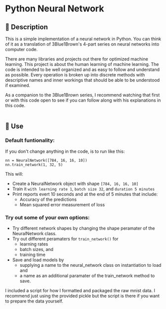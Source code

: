 # Python Neural Network


## 👋 Description
This is a simple implementation of a neural network in Python. You can think of it as a translation of 3Blue1Brown's 4-part series on neural networks into computer code.

There are many libraries and projects out there for optimized machine learning. This project is about the human learning of machine learning. The code is intended to be well organized and as easy to follow and understand as possible. Every operation is broken up into discrete methods with descriptive names and inner workings that should be able to be understood if examined.

As a companion to the 3Blue1Brown series, I recommend watching that first or with this code open to see if you can follow along with his explanations in this code.
<br></br>
## 🚀 Use
### Default funtionality: 
If you don't change anything in the code, is to run like this:

```nn = NeuralNetwork([784, 16, 16, 10])```<br>
```nn.train_network(1, 32, 5)```

This will:
   * Create a NeuralNetwork object with shape `[784, 16, 16, 10]`
   * Train it `with learning rate 1`, `batch size 32`, and `duration 5 minutes`
   * Print reports evert 10 seconds and at the end of 5 minutes that include:
      - Accuracy of the predictions
      - Mean squared error measurement of loss

### Try out some of your own options:

   * Try different network shapes by changing the shape peramater of the NeuralNetwork class.
   * Try out different peramaters for `train_network()` for
      * learning rates
      * batch sizes, and 
      * training time
   * Save and load models by 
      * supplying a name to the neural_network class on instantiation to load and 
      * a name as an additional paramater of the train_network method to save.

I included a script for how I formatted and packaged the raw mnist data. I recommend just using the provided pickle but the script is there if you want to prepare the data yourself.
